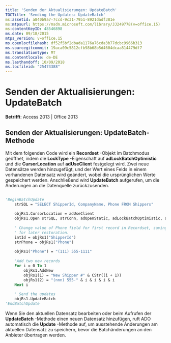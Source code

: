 ```yaml
---
title: 'Senden der Aktualisierungen: UpdateBatch'
TOCTitle: 'Sending the Updates: UpdateBatch'
ms:assetid: a840b9a7-7ccd-9c31-7951-8921dadf381e
ms:mtpsurl: https://msdn.microsoft.com/library/JJ249778(v=office.15)
ms:contentKeyID: 48546898
ms.date: 09/18/2015
mtps_version: v=office.15
ms.openlocfilehash: df52f5bf2dbada1176a76cda3b77dcbc9966b313
ms.sourcegitcommit: 19aca09c5812cfb98b68b5d4604dcaa814479df7
ms.translationtype: MT
ms.contentlocale: de-DE
ms.lasthandoff: 10/09/2018
ms.locfileid: "25473388"
---
```

# <a name="sending-the-updates-updatebatch"></a>Senden der Aktualisierungen: UpdateBatch


**Betrifft**: Access 2013 | Office 2013

## <a name="sending-the-updates-updatebatch-method"></a>Senden der Aktualisierungen: UpdateBatch-Methode

Mit dem folgenden Code wird ein **Recordset** -Objekt im Batchmodus geöffnet, indem die **LockType** -Eigenschaft auf **adLockBatchOptimistic** und die **CursorLocation** auf **adUseClient** festgelegt wird. Zwei neue Datensätze werden hinzugefügt, und der Wert eines Felds in einem vorhandenen Datensatz wird geändert, wobei die ursprünglichen Werte gespeichert werden. Anschließend wird **UpdateBatch** aufgerufen, um die Änderungen an die Datenquelle zurückzusenden.

```vb 
 
'BeginBatchUpdate 
    strSQL = "SELECT ShipperId, CompanyName, Phone FROM Shippers" 
                  
    objRs1.CursorLocation = adUseClient 
    objRs1.Open strSQL, strConn, adOpenStatic, adLockBatchOptimistic, adCmdText 
     
    ' Change value of Phone field for first record in Recordset, saving value 
    ' for later restoration. 
    intId = objRs1("ShipperId") 
    strPhone = objRs1("Phone") 
     
    objRs1("Phone") = "(111) 555-1111" 
     
    'Add two new records 
    For i = 0 To 1 
        objRs1.AddNew 
        objRs1(1) = "New Shipper #" & CStr((i + 1)) 
        objRs1(2) = "(nnn) 555-" & i & i & i & i 
    Next i 
     
    ' Send the updates 
    objRs1.UpdateBatch 
'EndBatchUpdate 
```

Wenn Sie den aktuellen Datensatz bearbeiten oder beim Aufrufen der **UpdateBatch** -Methode einen neuen Datensatz hinzufügen, ruft ADO automatisch die **Update** -Methode auf, um ausstehende Änderungen am aktuellen Datensatz zu speichern, bevor die Batchänderungen an den Anbieter übertragen werden.

